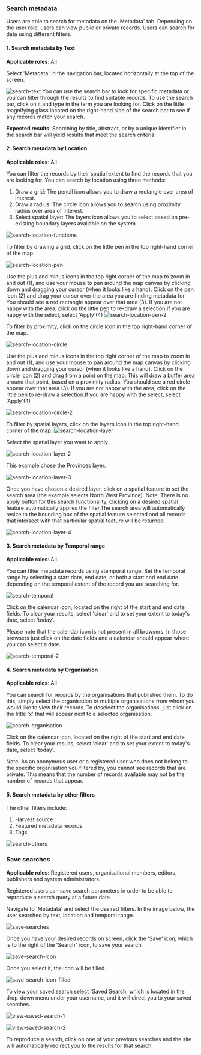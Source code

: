 ### Search metadata

Users are able to search for metadata on the 'Metadata' tab. Depending on the user role, users can view public or private records. Users can search for data using different filters.

#### 1. Search metadata by Text

<b>Applicable roles</b>: All

Select 'Metadata' in the navigation bar, located horizontally at the top of the screen.

![search-text](img/search-text-1.png)
You can use the search bar to look for specific metadata or you can filter through the results to find suitable records. To use the search bar, click on it and type in the term you are looking for. Click on the little magnifying glass located on the right-hand side of the search bar to see if any records match your search. 

<b>Expected results</b>: Searching by title, abstract, or by a unique identifier in the search bar will yield results that meet the search criteria.

#### 2. Search metadata by Location

<b>Applicable roles</b>: All

You can filter the records by their spatial extent to find the records that you are looking for. You can search by location using three methods:
1. Draw a grid: The pencil icon allows you to draw a rectangle over area of interest.
2. Draw a radius: The circle icon allows you to search using proximity radius over area of interest.
3. Select spatial layer: The layers icon allows you to select based on pre-existing boundary layers available on the system.

![search-location-functions](img/search-location-filters-1.png)
    
    
To filter by drawing a grid, click on the little pen in the top right-hand corner of the map.

![search-location-pen](img/search-location-1.png)

Use the plus and minus icons in the top right corner of the map to zoom in and out (1), and use your mouse to pan around the map canvas by clicking down and dragging your cursor (when it looks like a hand). Click on the pen icon (2) and drag your cursor over the area you are finding metadata for. You should see a red rectangle appear over that area (3). If you are not happy with the area, click on the little pen to re-draw a selection.If you are happy with the select, select 'Apply'(4)
![search-location-pen-2](img/search-location-2.png)

To filter by proximity, click on the circle icon in the top right-hand corner of the map.

![search-location-circle](img/search-location-3.png)

Use the plus and minus icons in the top right corner of the map to zoom in and out (1), and use your mouse to pan around the map canvas by clicking down and dragging your cursor (when it looks like a hand). Click on the circle icon (2) and drag from a point on the map. This will draw a buffer area around that point, based on a proximity radius. You should see a red circle appear over that area (3). If you are not happy with the area, click on the little pen to re-draw a selection.If you are happy with the select, select 'Apply'(4)
    
![search-location-circle-2](img/search-location-4.png) 

To filter by spatial layers, click on the layers icon in the top right-hand corner of the map.
![search-location-layer](img/search-location-5.png)

Select the spatial layer you want to apply

![search-location-layer-2](img/search-location-6.png) 

This example chose the Provinces layer.

![search-location-layer-3](img/search-location-7.png) 

Once you have chosen a desired layer, click on a spatial feature to set the search area (the example selects North West Province).
Note: There is no apply button for this search functionality, clicking on a desired spatial feature automatically applies the filter.The search area will automatically resize to the bounding box of the spatial feature selected and all records that intersect with that particular spatial feature will be returned.

![search-location-layer-4](img/search-location-8.png) 

#### 3. Search metadata by Temporal range

<b>Applicable roles</b>: All

You can filter metadata records using atemporal range. Set the temporal range by selecting a start date, end date, or both a start and end date depending on the temporal extent of the record you are searching for.


![search-temporal](img/search-temporal-1.png)

Click on the calendar icon, located on the right of the start and end date fields. To clear your results, select 'clear' and to set your extent to today's date, select 'today'.

Please note that the calendar icon is not present in all browsers. In those browsers just click on the date fields and a calendar should appear where you can select a date.

![search-temporal-2](img/search-temporal-2.png)

#### 4. Search metadata by Organisation

<b>Applicable roles</b>: All

You can search for records by the organisations that published them. To do this, simply select the organisation or multiple organisations from whom you would like to view their records. To deselect the organisations, just click on the little 'x' that will appear next to a selected organisation.

![search-organisation](img/search-organisation-1.png)

Click on the calendar icon, located on the right of the start and end date fields. To clear your results, select 'clear' and to set your extent to today's date, select 'today'.

Note: As an anonymous user or a registered user who does not belong to the specific organisation you filtered by, you cannot see records that are private. This means that the number of records available may not be the number of records that appear.

#### 5. Search metadata by other filters

The other filters include:

1. Harvest source
2. Featured metadata records
3. Tags

![search-others](img/search-other-1.png)

### Save searches

<b>Applicable roles:</b> Registered users, organisational members, editors, publishers and system administrators.

Registered users can save search parameters in order to be able to reproduce a search query at a future date.

Navigate to 'Metadata' and select the desired filters. In the image below, the user searched by text, location and temporal range.

![save-searches](img/save-1.png)

Once you have your desired records on screen, click the 'Save' icon, which is to the right of the 'Search" icon, to save your search.

![save-search-icon](img/save-2.png)

Once you select it, the icon will be filled.

![save-search-icon-filled](img/save-3.png)

To view your saved search select 'Saved Search, which is located in the drop-down menu under your username, and it will direct you to your saved searches.

![view-saved-search-1](img/save-4.png)

![view-saved-search-2](img/save-5.png)

To reproduce a search, click on one of your previous searches and the site will automatically redirect you to the results for that search.